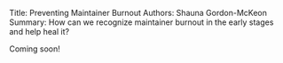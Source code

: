 Title: Preventing Maintainer Burnout
Authors: Shauna Gordon-McKeon
Summary: How can we recognize maintainer burnout in the early stages and help heal it?

Coming soon!